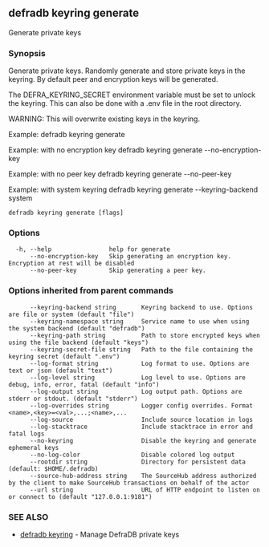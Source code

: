 ## defradb keyring generate

Generate private keys

### Synopsis

Generate private keys.
Randomly generate and store private keys in the keyring.
By default peer and encryption keys will be generated.

The DEFRA_KEYRING_SECRET environment variable must be set to unlock the keyring.
This can also be done with a .env file in the root directory.

WARNING: This will overwrite existing keys in the keyring.

Example:
  defradb keyring generate

Example: with no encryption key
  defradb keyring generate --no-encryption-key

Example: with no peer key
  defradb keyring generate --no-peer-key

Example: with system keyring
  defradb keyring generate --keyring-backend system

```
defradb keyring generate [flags]
```

### Options

```
  -h, --help                help for generate
      --no-encryption-key   Skip generating an encryption key. Encryption at rest will be disabled
      --no-peer-key         Skip generating a peer key.
```

### Options inherited from parent commands

```
      --keyring-backend string       Keyring backend to use. Options are file or system (default "file")
      --keyring-namespace string     Service name to use when using the system backend (default "defradb")
      --keyring-path string          Path to store encrypted keys when using the file backend (default "keys")
      --keyring-secret-file string   Path to the file containing the keyring secret (default ".env")
      --log-format string            Log format to use. Options are text or json (default "text")
      --log-level string             Log level to use. Options are debug, info, error, fatal (default "info")
      --log-output string            Log output path. Options are stderr or stdout. (default "stderr")
      --log-overrides string         Logger config overrides. Format <name>,<key>=<val>,...;<name>,...
      --log-source                   Include source location in logs
      --log-stacktrace               Include stacktrace in error and fatal logs
      --no-keyring                   Disable the keyring and generate ephemeral keys
      --no-log-color                 Disable colored log output
      --rootdir string               Directory for persistent data (default: $HOME/.defradb)
      --source-hub-address string    The SourceHub address authorized by the client to make SourceHub transactions on behalf of the actor
      --url string                   URL of HTTP endpoint to listen on or connect to (default "127.0.0.1:9181")
```

### SEE ALSO

* [defradb keyring](defradb_keyring.md)	 - Manage DefraDB private keys

